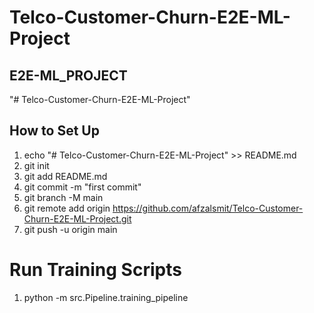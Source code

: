 # Telco-Customer-Churn-E2E-ML-Project 

## E2E-ML_PROJECT 

"# Telco-Customer-Churn-E2E-ML-Project" 
## How to Set Up

1. echo "# Telco-Customer-Churn-E2E-ML-Project" >> README.md
2. git init
3. git add README.md
4. git commit -m "first commit"
5. git branch -M main
6. git remote add origin https://github.com/afzalsmit/Telco-Customer-Churn-E2E-ML-Project.git
7. git push -u origin main

# Run Training Scripts
1. python -m src.Pipeline.training_pipeline
